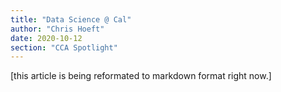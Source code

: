 ```yaml
---
title: "Data Science @ Cal"
author: "Chris Hoeft"
date: 2020-10-12
section: "CCA Spotlight"
---
```


[this article is being reformated to markdown format right now.] 


